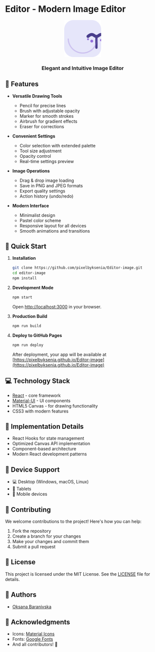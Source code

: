 # Editor - Modern Image Editor

<div align="center">
  <img src="src/icon.svg" alt="Editor Logo" width="120" />
  <h3>Elegant and Intuitive Image Editor</h3>
</div>

## 🎨 Features

- **Versatile Drawing Tools**
  - Pencil for precise lines
  - Brush with adjustable opacity
  - Marker for smooth strokes
  - Airbrush for gradient effects
  - Eraser for corrections

- **Convenient Settings**
  - Color selection with extended palette
  - Tool size adjustment
  - Opacity control
  - Real-time settings preview

- **Image Operations**
  - Drag & drop image loading
  - Save in PNG and JPEG formats
  - Export quality settings
  - Action history (undo/redo)

- **Modern Interface**
  - Minimalist design
  - Pastel color scheme
  - Responsive layout for all devices
  - Smooth animations and transitions

## 🚀 Quick Start

1. **Installation**
   ```bash
   git clone https://github.com/pixelbyksenia/Editor-image.git
   cd editor-image
   npm install
   ```

2. **Development Mode**
   ```bash
   npm start
   ```
   Open [http://localhost:3000](http://localhost:3000) in your browser.

3. **Production Build**
   ```bash
   npm run build
   ```

4. **Deploy to GitHub Pages**
   ```bash
   npm run deploy
   ```
   After deployment, your app will be available at [https://pixelbyksenia.github.io/Editor-image](https://pixelbyksenia.github.io/Editor-image)

## 💻 Technology Stack

- [React](https://reactjs.org/) - core framework
- [Material-UI](https://mui.com/) - UI components
- HTML5 Canvas - for drawing functionality
- CSS3 with modern features

## 🎯 Implementation Details

- React Hooks for state management
- Optimized Canvas API implementation
- Component-based architecture
- Modern React development patterns

## 📱 Device Support

- 💻 Desktop (Windows, macOS, Linux)
- 📱 Tablets
- 📱 Mobile devices

## 🤝 Contributing

We welcome contributions to the project! Here's how you can help:

1. Fork the repository
2. Create a branch for your changes
3. Make your changes and commit them
4. Submit a pull request

## 📄 License

This project is licensed under the MIT License. See the [LICENSE](LICENSE) file for details.

## 👥 Authors

- [Oksana Baranivska](https://github.com/pixelbyksenia)

## 🙏 Acknowledgments

- Icons: [Material Icons](https://material.io/icons)
- Fonts: [Google Fonts](https://fonts.google.com)
- And all contributors! 🌟
